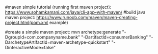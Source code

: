 #maven simple tutorial (running first maven project):
    https://www.sohamkamani.com/java/cli-app-with-maven/
#build java maven project:
    https://www.runoob.com/maven/maven-creating-project.html(pom.xml example)

#create a simple maven project:
    mvn archetype:generate "-DgroupId=com.companyname.bank" "-DartifactId=consumerBanking" "-DarchetypeArtifactId=maven-archetype-quickstart" "-DinteractiveMode=false"
